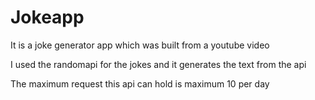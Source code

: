 # Jokeapp

It is a joke generator app which was built from a youtube video

I used the randomapi for the jokes and it generates the text from the api

The maximum request this api can hold is maximum 10 per day
